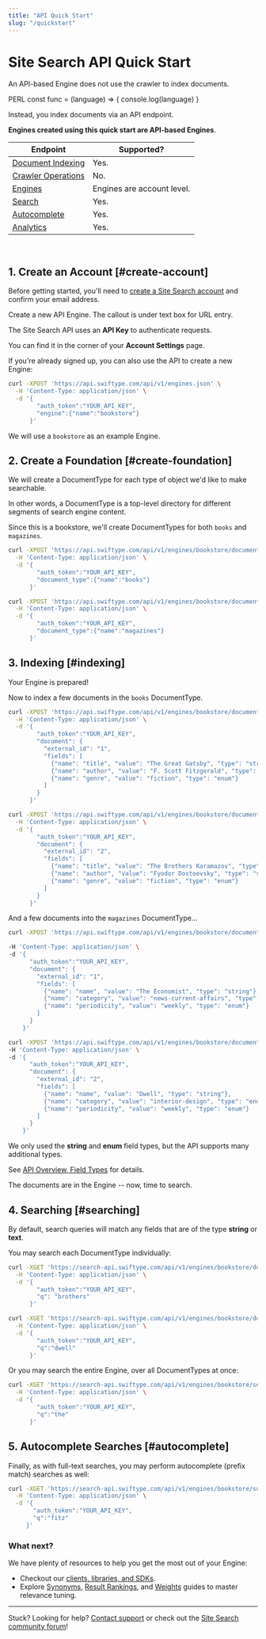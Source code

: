 ```yaml
---
title: "API Quick Start"
slug: "/quickstart"
---
```


# Site Search API Quick Start

An API-based Engine does not use the crawler to index documents.

<CodeSample>
  <CodeSampleItem language="perl">
    PERL
  </CodeSampleItem>
  <CodeSampleItem language="javascript">
    const func = (language) => {
      console.log(language)
    }
  </CodeSampleItem>
</CodeSample>

Instead, you index documents via an API endpoint.

**Engines created using this quick start are API-based Engines**.

<table class="table table-bordered">
    <thead>
      <tr>
        <th>Endpoint</th>
        <th>Supported?</th>
      </tr>
    </thead>
    <tbody>
      <tr>
        <td><a href="/documentation/site-search/indexing"> Document Indexing</a></td>
        <td>Yes.</td>
      </tr>
      <tr>
        <td><a href="/documentation/site-search/api-crawler-operations"> Crawler Operations</a></td>
        <td>No.</td>
      </tr>
      <tr>
        <td><a href="/documentation/site-search/engines"> Engines</a></td>
        <td>Engines are account level.</td>
      </tr>
      <tr>
        <td><a href="/documentation/site-search/searching"> Search</a></td>
        <td>Yes.</td>
      </tr>
      <tr>
        <td><a href="/documentation/site-search/autocomplete"> Autocomplete</a></td>
        <td>Yes.</td>
      </tr>
      <tr>
        <td><a href="/documentation/site-search/analytics"> Analytics</a></td>
        <td>Yes.</td>
      </tr>
      </tbody>
</table>
</br>

## 1. Create an Account [#create-account]

Before getting started, you'll need to [create a Site Search account](/users/sign_up) and confirm your email address.

Create a new API Engine. The callout is under text box for URL entry.

The Site Search API uses an **API Key** to authenticate requests.

You can find it in the corner of your **Account Settings** page.

If you're already signed up, you can also use the API to create a new Engine:

```bash
curl -XPOST 'https://api.swiftype.com/api/v1/engines.json' \
  -H 'Content-Type: application/json' \
  -d '{
        "auth_token":"YOUR_API_KEY",
        "engine":{"name":"bookstore"}
      }'
```

We will use a `bookstore` as an example Engine.

## 2. Create a Foundation [#create-foundation]

We will create a DocumentType for each type of object we'd like to make searchable.

In other words, a DocumentType is a top-level directory for different segments of search engine content.

Since this is a bookstore, we'll create DocumentTypes for both `books` and `magazines`.

```bash
curl -XPOST 'https://api.swiftype.com/api/v1/engines/bookstore/document_types.json' \
  -H 'Content-Type: application/json' \
  -d '{
        "auth_token":"YOUR_API_KEY",
        "document_type":{"name":"books"}
      }'
```

```bash
curl -XPOST 'https://api.swiftype.com/api/v1/engines/bookstore/document_types.json' \
  -H 'Content-Type: application/json' \
  -d '{
        "auth_token":"YOUR_API_KEY",
        "document_type":{"name":"magazines"}
      }'
```

## 3. Indexing [#indexing]

Your Engine is prepared!

Now to index a few documents in the `books` DocumentType.

```bash
curl -XPOST 'https://api.swiftype.com/api/v1/engines/bookstore/document_types/books/documents.json' \
  -H 'Content-Type: application/json' \
  -d '{
        "auth_token":"YOUR_API_KEY",
        "document": {
          "external_id": "1",
          "fields": [
            {"name": "title", "value": "The Great Gatsby", "type": "string"},
            {"name": "author", "value": "F. Scott Fitzgerald", "type": "string"},
            {"name": "genre", "value": "fiction", "type": "enum"}
          ]
        }
      }'

curl -XPOST 'https://api.swiftype.com/api/v1/engines/bookstore/document_types/books/documents.json' \
  -H 'Content-Type: application/json' \
  -d '{
        "auth_token":"YOUR_API_KEY",
        "document": {
          "external_id": "2",
          "fields": [
            {"name": "title", "value": "The Brothers Karamazov", "type": "string"},
            {"name": "author", "value": "Fyodor Dostoevsky", "type": "string"},
            {"name": "genre", "value": "fiction", "type": "enum"}
          ]
        }
      }'
```

And a few documents into the `magazines` DocumentType...

```bash
curl -XPOST 'https://api.swiftype.com/api/v1/engines/bookstore/document_types/magazines/documents.json' \

-H 'Content-Type: application/json' \
-d '{
      "auth_token":"YOUR_API_KEY",
      "document": {
        "external_id": "1",
        "fields": [
          {"name": "name", "value": "The Economist", "type": "string"},
          {"name": "category", "value": "news-current-affairs", "type": "enum"},
          {"name": "periodicity", "value": "weekly", "type": "enum"}
        ]
      }
    }'

curl -XPOST 'https://api.swiftype.com/api/v1/engines/bookstore/document_types/magazines/documents.json' \
-H 'Content-Type: application/json' \
-d '{
      "auth_token":"YOUR_API_KEY",
      "document": {
        "external_id": "2",
        "fields": [
          {"name": "name", "value": "Dwell", "type": "string"},
          {"name": "category", "value": "interior-design", "type": "enum"},
          {"name": "periodicity", "value": "weekly", "type": "enum"}
        ]
      }
    }'
```

We only used the **string** and **enum** field types, but the API supports many additional types.

See [API Overview, Field Types](overview#field_types) for details.

The documents are in the Engine -- now, time to search.

## 4. Searching [#searching]

 By default, search queries will match any fields that are of the type **string** or **text**.

 You may search each DocumentType individually:

```bash
curl -XGET 'https://search-api.swiftype.com/api/v1/engines/bookstore/document_types/books/search.json' \
  -H 'Content-Type: application/json' \
  -d '{
        "auth_token":"YOUR_API_KEY",
        "q": "brothers"
      }'

curl -XGET 'https://search-api.swiftype.com/api/v1/engines/bookstore/document_types/magazines/search.json' \
  -H 'Content-Type: application/json' \
  -d '{
        "auth_token":"YOUR_API_KEY",
        "q":"dwell"
      }'
```

Or you may search the entire Engine, over all DocumentTypes at once:

```bash
curl -XGET 'https://search-api.swiftype.com/api/v1/engines/bookstore/search.json' \
  -H 'Content-Type: application/json' \
  -d '{
        "auth_token":"YOUR_API_KEY",
        "q":"the"
      }'
```

## 5. Autocomplete Searches [#autocomplete]

Finally, as with full-text searches, you may perform autocomplete (prefix match) searches as well:

```bash
curl -XGET 'https://search-api.swiftype.com/api/v1/engines/bookstore/suggest.json' \
  -H 'Content-Type: application/json' \
  -d '{
       "auth_token":"YOUR_API_KEY",
       "q":"fitz"
     }'
```

### What next?

We have plenty of resources to help you get the most out of your Engine:

* Checkout our [clients, libraries, and SDKs](https://swiftype.com/documentation/site-search/clients).
* Explore [Synonyms](/documentation/site-search/guides/synonyms), [Result Rankings](/documentation/site-search/guides/result-rankings), and [Weights](/documentation/site-search/guides/weights) guides to master relevance tuning.

---

Stuck? Looking for help? [Contact support](mailto:support@swiftype.com) or check out the [Site Search community forum](https://discuss.elastic.co/c/site-search)!

